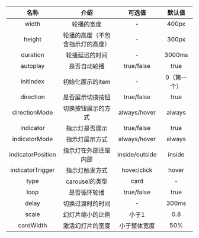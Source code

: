 

|       名称        |               介绍               |     可选值     |   默认值    |
| :---------------: | :------------------------------: | :------------: | :---------: |
|       width       |            轮播的宽度            |       -        |    400px    |
|      height       | 轮播的高度（不包含指示灯的高度） |       -        |    300px    |
|     duration      |          轮播延迟的时间          |       -        |   3000ms    |
|     autoplay      |           是否自动轮播           |   true/false   |    true     |
|     initIndex     |         初始化展示的item         |       -        | 0（第一个） |
|     direction     |         是否展示切换按钮         |   true/false   |    true     |
|   directionMode   |        切换按钮展示的方式        |  always/hover  |   always    |
|     indicator     |          指示灯是否展示          |   true/false   |    true     |
|   indicatorMode   |          指示灯展示方式          |  always/hover  |   always    |
| indicatorPosition |       指示灯在外部还是内部       | inside/outside |   inside    |
| indicatorTrigger  |          指示灯触发方式          |  hover/click   |    hover    |
|       type        |          carousel的类型          |      card      |      -      |
|       loop        |           是否循环轮播           |   true/false   |    true     |
|       delay       |         切换过渡时的时间         |       -        |     300ms     |
|       scale       |         幻灯片缩小的比例         |     小于1      |     0.8     |
|     cardWidth     |         激活幻灯片的宽度         |  小于整体宽度  |     50%     |